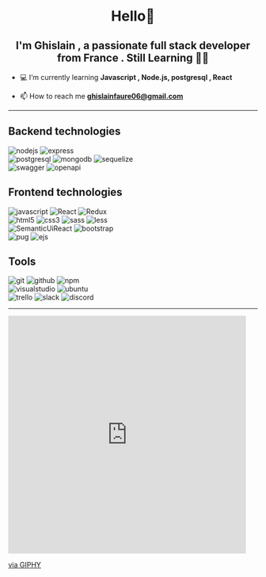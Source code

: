 <h1 align="center">Hello👋 </h1>
<h2 align="center">I'm Ghislain , a passionate full stack developer from France . Still Learning 🔌💡</h2>

- 💻 I’m currently learning **Javascript , Node.js, postgresql , React** 


- 📫 How to reach me **ghislainfaure06@gmail.com**

--------------------

## Backend technologies

![nodejs](https://img.shields.io/badge/Node.js-339933?style=for-the-badge&logo=Node.js&logoColor=ffffff)
![express](https://img.shields.io/badge/Express-000000?style=for-the-badge&logo=Express&logoColor=ffffff)  
![postgresql](https://img.shields.io/badge/PostgreSQL-4169E1?style=for-the-badge&logo=PostgreSQL&logoColor=ffffff)
![mongodb](https://img.shields.io/badge/MongoDB-47A248?style=for-the-badge&logo=MongoDB&logoColor=ffffff)
![sequelize](https://img.shields.io/badge/Sequelize-52B0E7?style=for-the-badge&logo=Sequelize&logoColor=ffffff)  
![swagger](https://img.shields.io/badge/Swagger-85EA2D?style=for-the-badge&logo=Swagger&logoColor=000000)
![openapi](https://img.shields.io/badge/OpenAPI-6BA539?style=for-the-badge&logo=OpenAPIInitiative&logoColor=ffffff)  

## Frontend technologies

![javascript](https://img.shields.io/badge/JavaScript-F7DF1E?style=for-the-badge&logo=JavaScript&logoColor=000000)
![React](https://img.shields.io/badge/React-61DAFB?style=for-the-badge&logo=React&logoColor=000000)
![Redux](https://img.shields.io/badge/Redux-764ABC?style=for-the-badge&logo=Redux&logoColor=ffffff)  
![html5](https://img.shields.io/badge/HTML5-E34F26?style=for-the-badge&logo=HTML5&logoColor=ffffff)
![css3](https://img.shields.io/badge/CSS3-1572B6?style=for-the-badge&logo=CSS3&logoColor=ffffff)
![sass](https://img.shields.io/badge/Sass-CC6699?style=for-the-badge&logo=Sass&logoColor=ffffff)
![less](https://img.shields.io/badge/Less-1D365D?style=for-the-badge&logo=Less&logoColor=ffffff)  
![SemanticUiReact](https://img.shields.io/badge/Semantic&nbsp;UI&nbsp;React-35BDB2?style=for-the-badge&logo=Semanticuireact&logoColor=ffffff)
![bootstrap](https://img.shields.io/badge/Bootstrap-7952B3?style=for-the-badge&logo=Bootstrap&logoColor=ffffff)  
![pug](https://img.shields.io/badge/Pug-A86454?style=for-the-badge&logo=Pug&logoColor=ffffff)
![ejs](https://img.shields.io/badge/%3C%25&nbsp;EJS-90a93a?style=for-the-badge)

## Tools

![git](https://img.shields.io/badge/Git-F05032?style=for-the-badge&logo=Git&logoColor=ffffff)
![github](https://img.shields.io/badge/GitHub-181717?style=for-the-badge&logo=GitHub&logoColor=ffffff)
![npm](https://img.shields.io/badge/npm-CB3837?style=for-the-badge&logo=npm&logoColor=ffffff)  
![visualstudio](https://img.shields.io/badge/Visual&nbsp;Studio&nbsp;Code-007ACC?style=for-the-badge&logo=VisualStudioCode&logoColor=ffffff)
![ubuntu](https://img.shields.io/badge/Ubuntu-E95420?style=for-the-badge&logo=Ubuntu&logoColor=ffffff)  
![trello](https://img.shields.io/badge/Trello-0052CC?style=for-the-badge&logo=Trello&logoColor=ffffff)
![slack](https://img.shields.io/badge/Slack-4A154B?style=for-the-badge&logo=Slack&logoColor=ffffff)
![discord](https://img.shields.io/badge/Discord-5865F2?style=for-the-badge&logo=Discord&logoColor=ffffff)

--------------------


<iframe src="https://giphy.com/embed/YbXLZ6dymH758xSEbM" width="480" height="480" frameBorder="0" class="giphy-embed" allowFullScreen></iframe><p><a href="https://giphy.com/gifs/pudgypenguins-computer-chatgpt-chat-gpt-YbXLZ6dymH758xSEbM">via GIPHY</a></p>



